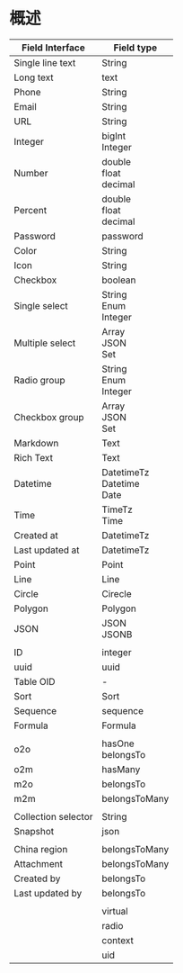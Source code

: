 # 概述

| Field Interface     | Field type             |
| ------------------- | ---------------------- |
| Single line text    | String                 |
| Long text           | text                   |
| Phone               | String                 |
| Email               | String                 |
| URL                 | String                 |
| Integer             | bigInt<br/>Integer          |
| Number              | double<br/>float<br/>decimal     |
| Percent             | double<br/>float<br/>decimal     |
| Password            | password               |
| Color               | String                 |
| Icon                | String                 |
| Checkbox            | boolean                |
| Single select       | String<br/>Enum<br/>Integer      |
| Multiple select     | Array<br/>JSON<br/>Set           |
| Radio group         | String<br/>Enum<br/>Integer      |
| Checkbox group      | Array<br/>JSON<br/>Set           |
| Markdown            | Text                   |
| Rich Text           | Text                   |
| Datetime            | DatetimeTz<br/>Datetime<br/>Date |
| Time                | TimeTz<br/>Time             |
| Created at          | DatetimeTz             |
| Last updated at     | DatetimeTz             |
| Point               | Point                  |
| Line                | Line                   |
| Circle              | Cirecle                |
| Polygon             | Polygon                |
| JSON                | JSON<br/>JSONB              |
|                     |                        |
| ID                  | integer                |
| uuid                | uuid                   |
| Table OID           | -                      |
| Sort                | Sort                   |
| Sequence            | sequence               |
| Formula             | Formula                |
|                     |                        |
| o2o                 | hasOne<br/>belongsTo        |
| o2m                 | hasMany                |
| m2o                 | belongsTo              |
| m2m                 | belongsToMany          |
|                     |                        |
| Collection selector | String                 |
| Snapshot            | json                   |
|                     |                        |
| China region        | belongsToMany          |
| Attachment          | belongsToMany          |
| Created by          | belongsTo              |
| Last updated by     | belongsTo              |
|                     |                        |
|                     | virtual                |
|                     | radio                  |
|                     | context                |
|                     | uid                    |
